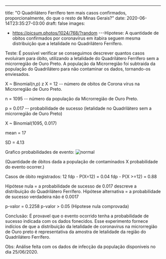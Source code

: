 ---
title: "O Quadrilátero Ferrífero tem mais casos confirmados, proporcionalmente, do que o resto de Minas Gerais?"
date: 2020-06-14T23:35:27-03:00
draft: false
images:
  - https://picsum.photos/1024/768/?random
---Hipotese:
A quantidade de obitos confirmados por coronavírus em itabira seguem mesma distribuição que a letalidade no Quadrilátero Ferrífero.

Teste:
É possivel verificar se conseguimos descrever quantos casos evoluiram para óbito, utilizando a letalidade do Quadrilátero Ferrífero sem a microrregião de Ouro Preto.
A população da Microrregião foi subtraida da população do Quadrilátero para não contaminar os dados, tornando-os enviesados.

X ~ Binomial(n,p)
z
X = 12 -- número de obitos de Corona vírus na Microrregião de Ouro Preto.

n = 1095 -- número da população da Microrregião de Ouro Preto.

p = 0.017 -- probabilidade de sucesso (letalidade no Quadrilátero sem a microrregião de Ouro Preto)

X ~ Binomial(1095, 0.017)

mean = 17

SD = 4.13

Grafico probabilidades de evento:
![normal](/grafico_site_op.jpg)

(Quantidade de óbitos dada a população de contaminados X probabilidade do evento ocorrer.)

Casos de óbito registrados: 12
fdp - P(X=12) = 0.04
fdp - P(X >=12) = 0.88

Hipótese nula = a probabilidade de sucesso de 0.017 descreve a distribuição do Quadrilátero Ferrífero.
Hipótese alternativa = a probabilidade de sucesso verdadeira não é 0.0017

p-valor = 0.2258
p-valor > 0.05 (Hipotese nula comprovada)

Conclusão:
É provavel que o evento ocorrido tenha a probabilidade de sucesso indicada com os dados fonecidos.
Esse experimento fornece indícios de que a distribuição da letalidade de coronavirus na microrregião de Ouro preto é representativa da amostra de letalidade da região do Quadrilátero Ferrífero.


Obs: Análise feita com os dados de infecção da população disponiveis no dia 25/06/2020.